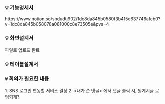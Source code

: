 <h3> 💡 기능명세서 </h3>
https://www.notion.so/shdudtj902/1dc8da845b0580f3b415e637746afcb0?v=1dc8da845b058078a081000c8e73505e&pvs=4

<h3> 💡 화면설계서 </h3>
파일로 업로드 완료

<h3> 💡 테이블설계서 </h3>

<h3> 💀 회의가 필요한 내용 </h3>
1. SNS 로그인 연동할 서비스 결정
2. <내가 쓴 댓글> 에서 댓글 클릭 시, 원게시글 로딩되게? 
